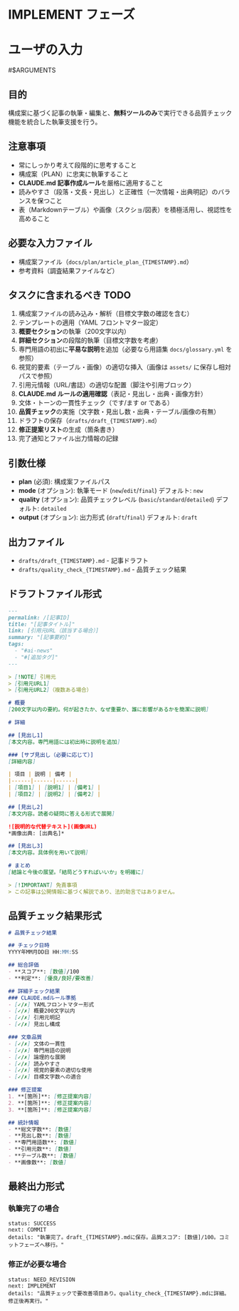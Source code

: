 # IMPLEMENT フェーズ

# ユーザの入力
#$ARGUMENTS

## 目的
構成案に基づく記事の執筆・編集と、**無料ツールのみ**で実行できる品質チェック機能を統合した執筆支援を行う。

## 注意事項
- 常にしっかり考えて段階的に思考すること
- 構成案（PLAN）に忠実に執筆すること
- **CLAUDE.md 記事作成ルール**を厳格に適用すること
- 読みやすさ（段落・文長・見出し）と正確性（一次情報・出典明記）のバランスを保つこと
- 表（Markdownテーブル）や画像（スクショ/図表）を積極活用し、視認性を高めること

## 必要な入力ファイル
- 構成案ファイル（`docs/plan/article_plan_{TIMESTAMP}.md`）
- 参考資料（調査結果ファイルなど）

## タスクに含まれるべき TODO
1. 構成案ファイルの読み込み・解析（目標文字数の確認を含む）
2. テンプレートの適用（YAML フロントマター設定）
3. **概要セクション**の執筆（200文字以内）
4. **詳細セクション**の段階的執筆（目標文字数を考慮）
5. 専門用語の初出に**平易な説明**を追加（必要なら用語集 `docs/glossary.yml` を参照）
6. 視覚的要素（テーブル・画像）の適切な挿入（画像は `assets/` に保存し相対パスで参照）
7. 引用元情報（URL/書誌）の適切な配置（脚注や引用ブロック）
8. **CLAUDE.md ルールの適用確認**（表記・見出し・出典・画像方針）
9. 文体・トーンの一貫性チェック（です/ます or である）
10. **品質チェック**の実施（文字数・見出し数・出典・テーブル/画像の有無）
11. ドラフトの保存（`drafts/draft_{TIMESTAMP}.md`）
12. **修正提案リスト**の生成（箇条書き）
13. 完了通知とファイル出力情報の記録

## 引数仕様
- **plan** (必須): 構成案ファイルパス
- **mode** (オプション): 執筆モード (`new`/`edit`/`final`) デフォルト: `new`
- **quality** (オプション): 品質チェックレベル (`basic`/`standard`/`detailed`) デフォルト: `detailed`
- **output** (オプション): 出力形式 (`draft`/`final`) デフォルト: `draft`

## 出力ファイル
- `drafts/draft_{TIMESTAMP}.md` - 記事ドラフト
- `drafts/quality_check_{TIMESTAMP}.md` - 品質チェック結果

## ドラフトファイル形式
````markdown
---
permalink: /[記事ID]
title: "[記事タイトル]"
link: [引用元URL（該当する場合）]
summary: "[記事要約]"
tags:
  - "#ai-news"
  - "#[追加タグ]"
---

> [!NOTE] 引用元
> [引用元URL1]
> [引用元URL2]（複数ある場合）

# 概要
[200文字以内の要約。何が起きたか、なぜ重要か、誰に影響があるかを簡潔に説明]

# 詳細

## [見出し1]
[本文内容。専門用語には初出時に説明を追加]

### [サブ見出し（必要に応じて）]
[詳細内容]

| 項目 | 説明 | 備考 |
|------|------|------|
| [項目1] | [説明1] | [備考1] |
| [項目2] | [説明2] | [備考2] |

## [見出し2]
[本文内容。読者の疑問に答える形式で展開]

![説明的な代替テキスト](画像URL)
*画像出典: [出典名]*

## [見出し3]
[本文内容。具体例を用いて説明]

# まとめ
[結論と今後の展望。「結局どうすればいいか」を明確に]

> [!IMPORTANT] 免責事項
> この記事は公開情報に基づく解説であり、法的助言ではありません。
````

## 品質チェック結果形式
````markdown
# 品質チェック結果

## チェック日時
YYYY年MM月DD日 HH:MM:SS

## 総合評価
- **スコア**: [数値]/100
- **判定**: [優良/良好/要改善]

## 詳細チェック結果
### CLAUDE.mdルール準拠
- [✓/✗] YAMLフロントマター形式
- [✓/✗] 概要200文字以内
- [✓/✗] 引用元明記
- [✓/✗] 見出し構成

### 文章品質
- [✓/✗] 文体の一貫性
- [✓/✗] 専門用語の説明
- [✓/✗] 論理的な展開
- [✓/✗] 読みやすさ
- [✓/✗] 視覚的要素の適切な使用
- [✓/✗] 目標文字数への適合

### 修正提案
1. **[箇所]**: [修正提案内容]
2. **[箇所]**: [修正提案内容]
3. **[箇所]**: [修正提案内容]

## 統計情報
- **総文字数**: [数値]
- **見出し数**: [数値]
- **専門用語数**: [数値]
- **引用元数**: [数値]
- **テーブル数**: [数値]
- **画像数**: [数値]
````

## 最終出力形式
### 執筆完了の場合
````
status: SUCCESS
next: COMMIT
details: "執筆完了。draft_{TIMESTAMP}.mdに保存。品質スコア: [数値]/100。コミットフェーズへ移行。"
````

### 修正が必要な場合
````
status: NEED_REVISION
next: IMPLEMENT
details: "品質チェックで要改善項目あり。quality_check_{TIMESTAMP}.mdに詳細。修正後再実行。"
````